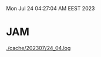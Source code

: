 Mon Jul 24 04:27:04 AM EEST 2023
# JAM
<a href='./cache/202307/24_04.log'>./cache/202307/24_04.log</a>
